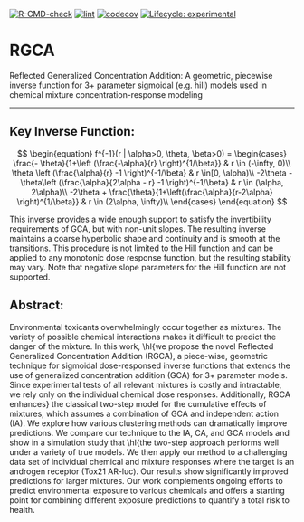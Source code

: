 [![R-CMD-check](https://github.com/Spatiotemporal-Exposures-and-Toxicology/RGCA/actions/workflows/check-standard.yaml/badge.svg)](https://github.com/Spatiotemporal-Exposures-and-Toxicology/RGCA/actions/workflows/check-standard.yaml)
[![lint](https://github.com/Spatiotemporal-Exposures-and-Toxicology/RGCA/actions/workflows/lint.yaml/badge.svg)](https://github.com/Spatiotemporal-Exposures-and-Toxicology/RGCA/actions/workflows/lint.yaml)
[![codecov](https://codecov.io/gh/Spatiotemporal-Exposures-and-Toxicology/RGCA/graph/badge.svg?token=KSNSLY1ULL)](https://codecov.io/gh/Spatiotemporal-Exposures-and-Toxicology/RGCA)
[![Lifecycle:
experimental](https://img.shields.io/badge/lifecycle-experimental-orange.svg)](https://lifecycle.r-lib.org/articles/stages.html#experimental)

# RGCA
Reflected Generalized Concentration Addition: A geometric, piecewise inverse function for 3+ parameter sigmoidal (e.g. hill) models used in chemical mixture concentration-response modeling

---
## Key Inverse Function:  

$$
\begin{equation} 
f^{-1}(r | \alpha>0, \theta, \beta>0) = 
\begin{cases}
   \frac{- \theta}{1+\left (\frac{-\alpha}{r} \right)^{1/\beta}} & r \in (-\infty, 0)\\
 \theta \left (\frac{\alpha}{r} -1 \right)^{-1/\beta} & r \in[0, \alpha)\\
  -2\theta - \theta\left (\frac{\alpha}{2\alpha - r} -1 \right)^{-1/\beta} & r \in (\alpha, 2\alpha)\\
    -2\theta + \frac{\theta}{1+\left(\frac{\alpha}{r-2\alpha} \right)^{1/\beta}} & r \in (2\alpha, \infty)\\
 \end{cases}
\end{equation}
$$

This inverse provides a wide enough support to satisfy the invertibility requirements of GCA, but with non-unit slopes. The resulting inverse maintains a coarse hyperbolic shape and continuity and is smooth at the transitions.  This procedure is not limited to the Hill function and can be applied to any monotonic dose response function, but the resulting stability may vary.  Note that negative slope parameters for the Hill function are not supported.

## Abstract:  
  Environmental toxicants overwhelmingly occur together as mixtures. The variety of possible chemical interactions makes it difficult to predict the danger of the mixture. In this work, \hl{we propose the novel Reflected Generalized Concentration Addition (RGCA), a piece-wise, geometric technique for sigmoidal dose-responsed inverse functions that extends the use of generalized concentration addition (GCA) for 3+ parameter  models.  Since experimental tests of all relevant mixtures is costly and intractable, we rely only on the individual chemical dose responses. Additionally, RGCA enhances} the classical two-step model for the cumulative effects of mixtures, which assumes a combination of GCA and  independent action (IA).  We explore how various clustering methods can dramatically improve predictions.  We compare our technique to the IA, CA, and GCA models and show in a simulation study that \hl{the two-step approach performs well under a variety of true models. We then apply our method to a challenging data set of individual chemical and mixture responses where the target is an androgen receptor (Tox21 AR-luc). Our results show significantly improved predictions for larger mixtures. Our work complements ongoing efforts to predict environmental exposure to various chemicals and offers a starting point for combining different exposure predictions to quantify a total risk to health.
